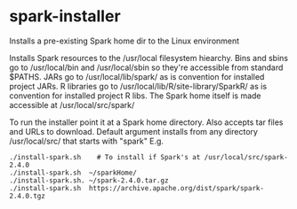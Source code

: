 # spark-installer
Installs a pre-existing Spark home dir to the Linux environment

Installs Spark resources to the /usr/local filesystem hiearchy. Bins and sbins go to 
/usr/local/bin and /usr/local/sbin so they're accessible from standard $PATHS. JARs
go to /usr/local/lib/spark/ as is convention for installed project JARs. R libraries
go to /usr/local/lib/R/site-library/SparkR/ as is convention for installed project
R libs. The Spark home itself is made accessible at /usr/local/src/spark/

To run the installer point it at a Spark home directory. Also accepts tar files and
URLs to download. Default argument installs from any directory /usr/local/src/ that
starts with "spark" E.g.

    ./install-spark.sh    # To install if Spark's at /usr/local/src/spark-2.4.0
    ./install-spark.sh  ~/sparkHome/
    ./install-spark.sh. ~/spark-2.4.0.tar.gz
    ./install-spark.sh  https://archive.apache.org/dist/spark/spark-2.4.0.tgz
